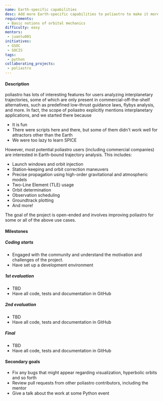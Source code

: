 ```yaml
---
name: Earth-specific capabilities
desc: Add more Earth-specific capabilities to poliastro to make it more attractive for non-interplanetary use cases
requirements:
 - Basic notions of orbital mechanics
difficulty: easy
mentors:
 - juanlu001
initiatives:
 - GSOC
 - SOCIS
tags:
 - python
collaborating_projects:
 - poliastro
---
```


#### Description

poliastro has lots of interesting features for users analyzing interplanetary trajectories, some
of which are only present in commercial-off-the-shelf alternatives, such as
predefined low-thrust guidance laws, flybys analysis, and more. In fact, the scope of poliastro
explicitly mentions interplanetary applications, and we started there because

* It is fun
* There were scripts here and there, but some of them didn't work well for attractors other than the Earth
* We were too lazy to learn SPICE

However, most potential poliastro users (including commercial companies) are interested in
Earth-bound trajectory analysis. This includes:

* Launch windows and orbit injection
* Station-keeping and orbit correction maneuvers
* Precise propagation using high-order gravitational and atmospheric models
* Two-Line Element (TLE) usage
* Orbit determination
* Observation scheduling
* Groundtrack plotting
* And more!

The goal of the project is open-ended and involves improving poliastro for some or all of the above use cases.

#### Milestones

##### Coding starts

* Engaged with the community and understand the motivation and challenges of
  the project.
* Have set up a development environment

##### 1st evaluation

* TBD
* Have all code, tests and documentation in GitHub

##### 2nd evaluation

* TBD
* Have all code, tests and documentation in GitHub

##### Final

* TBD
* Have all code, tests and documentation in GitHub

#### Secondary goals

* Fix any bugs that might appear regarding visualization, hyperbolic orbits and so forth
* Review pull requests from other poliastro contributors, including the mentor
* Give a talk about the work at some Python event


